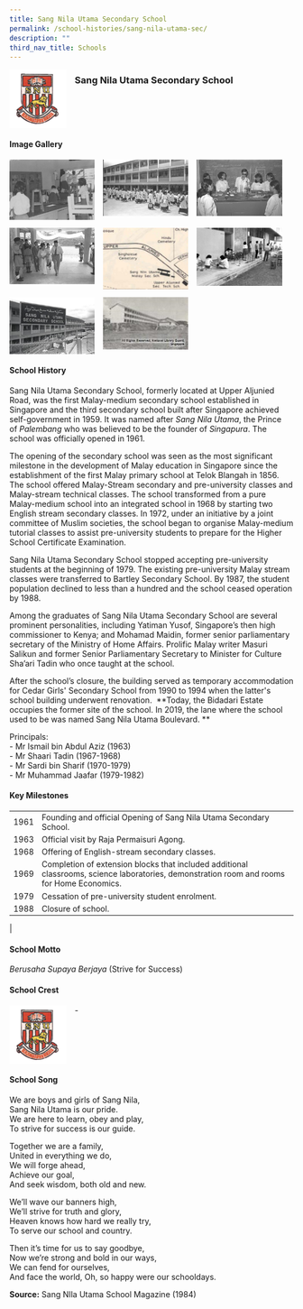 ```yaml
---
title: Sang Nila Utama Secondary School
permalink: /school-histories/sang-nila-utama-sec/
description: ""
third_nav_title: Schools
---
```

<img src="/images/sangnilautamasec1.png" style="width:20%;margin-right:15px;" align = "left">

### **Sang Nila Utama Secondary School**

<br clear="left">

#### **Image Gallery**

<p><a href="/images/sangnilautamasec2.jpg">  
<img src="/images/sangnilautamasec2.jpg" style="width:30%;margin-right:15px;" align = "left">
</a></p>

<p><a href="/images/sangnilautamasec3.jpg">  
<img src="/images/sangnilautamasec3.jpg" style="width:30%;margin-right:15px;" align = "left">
</a></p>

<p><a href="/images/sangnilautamasec4.jpg">  
<img src="/images/sangnilautamasec4.jpg" style="width:30%;margin-right:15px;" align = "left">
</a></p>

<br clear="left">

<p><a href="/images/sangnilautamasec5.jpg">  
<img src="/images/sangnilautamasec5.jpg" style="width:30%;margin-right:15px;" align = "left">
</a></p>

<p><a href="/images/sangnilautamasec6.png">  
<img src="/images/sangnilautamasec6.png" style="width:30%;margin-right:15px;" align = "left">
</a></p>

<p><a href="/images/sangnilautamasec7.jpg">  
<img src="/images/sangnilautamasec7.jpg" style="width:30%;margin-right:15px;" align = "left">
</a></p>

<br clear="left">

<p><a href="/images/sangnilautamasec8.jpg">  
<img src="/images/sangnilautamasec8.jpg" style="width:30%;margin-right:15px;" align = "left">
</a></p>

<p><a href="/images/sangnilautamasec9.jpg">  
<img src="/images/sangnilautamasec9.jpg" style="width:30%;margin-right:15px;" align = "left">
</a></p>

<br clear="left">

#### **School History**
Sang Nila Utama Secondary School, formerly located at Upper Aljunied Road, was the first Malay-medium secondary school established in Singapore and the third secondary school built after Singapore achieved self-government in 1959. It was named after _Sang Nila Utama_, the Prince of _Palembang_ who was believed to be the founder of _Singapura_. The school was officially opened in 1961.

The opening of the secondary school was seen as the most significant milestone in the development of Malay education in Singapore since the establishment of the first Malay primary school at Telok Blangah in 1856. The school offered Malay-Stream secondary and pre-university classes and Malay-stream technical classes. The school transformed from a pure Malay-medium school into an integrated school in 1968 by starting two English stream secondary classes. In 1972, under an initiative by a joint committee of Muslim societies, the school began to organise Malay-medium tutorial classes to assist pre-university students to prepare for the Higher School Certificate Examination. 

Sang Nila Utama Secondary School stopped accepting pre-university students at the beginning of 1979. The existing pre-university Malay stream classes were transferred to Bartley Secondary School. By 1987, the student population declined to less than a hundred and the school ceased operation by 1988.

Among the graduates of Sang Nila Utama Secondary School are several prominent personalities, including Yatiman Yusof, Singapore’s then high commissioner to Kenya; and Mohamad Maidin, former senior parliamentary secretary of the Ministry of Home Affairs. Prolific Malay writer Masuri Salikun and former Senior Parliamentary Secretary to Minister for Culture Sha’ari Tadin who once taught at the school.

After the school’s closure, the building served as temporary accommodation for Cedar Girls' Secondary School from 1990 to 1994 when the latter's school building underwent renovation.  **Today, the Bidadari Estate occupies the former site of the school. In 2019, the lane where the school used to be was named Sang Nila Utama Boulevard. **
  
Principals:<br>
\- Mr Ismail bin Abdul Aziz (1963)<br>
\- Mr Shaari Tadin (1967-1968)<br>
\- Mr Sardi bin Sharif (1970-1979)<br>
\- Mr Muhammad Jaafar (1979-1982)

#### **Key Milestones**

|  |  |
|:---:|---|
| 1961 | Founding and official Opening of Sang Nila Utama Secondary School. |
| 1963 | Official visit by Raja Permaisuri Agong. |
| 1968 | Offering of English-stream secondary classes. |
| 1969 | Completion of extension blocks that included additional classrooms, science laboratories, demonstration room and rooms for Home Economics. |
| 1979 | Cessation of pre-university student enrolment. |
| 1988 | Closure of school. |
|

#### **School Motto**
_Berusaha Supaya Berjaya_ (Strive for Success)

#### **School Crest**
<img src="/images/sangnilautamasec1.png" style="width:20%;margin-right:15px;" align = "left">

\-

<br clear="left">

#### **School Song**
We are boys and girls of Sang Nila,<br>
Sang Nila Utama is our pride.<br>
We are here to learn, obey and play,<br>
To strive for success is our guide.

Together we are a family,<br>
United in everything we do,<br>
We will forge ahead,<br>
Achieve our goal,<br>
And seek wisdom, both old and new.

We’ll wave our banners high,<br>
We’ll strive for truth and glory,<br>
Heaven knows how hard we really try,<br>
To serve our school and country.

Then it’s time for us to say goodbye,<br>
Now we’re strong and bold in our ways,<br>
We can fend for ourselves,<br>
And face the world,
Oh, so happy were our schooldays.

**Source:** Sang NIla Utama School Magazine (1984)
